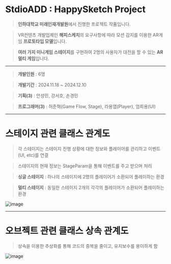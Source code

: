 # StdioADD : HappySketch Project

> **인하대학교 미래인재개발원**에서 진행한 프로젝트 작품입니다.

> VR컨텐츠 개발업체인 **해피스케치**의 요구사항에 따라 모션 감지를 이용한 AR게임 **프로토타입 모델**입니다.

> **여러 가지 미니게임 스테이지**를 구현하여 2명의 사용자가 대전을 할 수 있는 **AR 멀티 게임**입니다.

---

> **개발인원** : 6명

> **개발기간** : 2024.11.18 ~ 2024.12.10

> **기획(3)** : 안성민, 강서호, 손경민

> **프로그래머(3)** : 허준혁(Game Flow, Stage), 라용엽(Player), 엄희용(UI)

---

# 스테이지 관련 클래스 관계도

> 각 스테이지는 스테이지 진행 상황에 대한 정보와 플레이어를 관리하고 이벤트(UI, etc)를 연결

> 스테이지의 현재 정보는 StageParam을 통해 이벤트를 주고 받으며 처리

> **싱글 스테이지** : 하나의 스테이지에 2명의 플레이어가 소환되어 플레이하는 환경

> **멀티 스테이지** : 동일한 스테이지 2개의 각각의 플레이어가 소환되어 플레이하는 환경

![image](https://github.com/user-attachments/assets/ccfad4bc-f678-4514-86e5-629756027f66)

---

# 오브젝트 관련 클래스 상속 관계도

> 상속을 이용한 추상화를 통해 코드의 중복을 줄이고, 유지보수를 용이하게 함

![image](https://github.com/user-attachments/assets/6bdc5824-a277-4ea6-9d73-323ef449e2f6)
